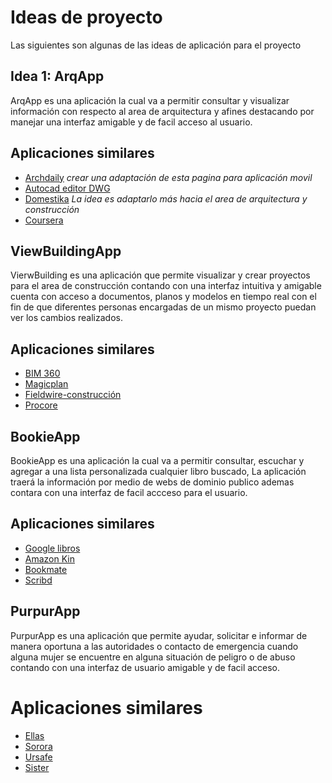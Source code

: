 # Ideas de proyecto 
Las siguientes son algunas de las ideas de aplicación para el proyecto

## Idea 1: ArqApp 

ArqApp es una aplicación la cual va a permitir consultar y visualizar información con respecto al area de arquitectura y afines destacando por manejar una interfaz amigable y de facil acceso al usuario. 

## Aplicaciones similares 
- [Archdaily](https://www.archdaily.com/page/2) *crear una adaptación de esta pagina para aplicación movil*
- [Autocad editor DWG](https://play.google.com/store/apps/details?id=com.autodesk.autocadws&hl=es_CO&gl=US)
- [Domestika](https://play.google.com/store/apps/details?id=org.domestika&hl=es&shortlink=e083dec3es&pid=website&source_caller=ui) *La idea es adaptarlo más hacia el area de arquitectura y construcción* 
- [Coursera](https://play.google.com/store/apps/details?id=org.coursera.android&hl=es_CO&gl=US)


## ViewBuildingApp 

VierwBuilding es una aplicación que permite visualizar y crear proyectos para el area de construcción contando con una interfaz intuitiva y amigable cuenta con acceso a documentos, planos y modelos en tiempo real con el fin de que diferentes personas encargadas de un mismo proyecto puedan ver los cambios realizados. 

## Aplicaciones similares
- [BIM 360](https://play.google.com/store/apps/details?id=com.autodesk.bim360.docs&hl=es_CO&gl=US) 
- [Magicplan](https://play.google.com/store/apps/details?id=com.sensopia.magicplan&hl=es_CO&gl=US)
- [Fieldwire-construcción](https://play.google.com/store/apps/details?id=net.fieldwire.app&hl=es_CO&gl=US)
- [Procore](https://play.google.com/store/apps/details?id=com.procore.activities&hl=es_CO&gl=US) 


## BookieApp 
BookieApp es una aplicación la cual va a permitir consultar, escuchar y agregar a una lista personalizada cualquier libro buscado, La aplicación traerá la información por medio de webs de dominio publico ademas contara con una interfaz de facil accceso para el usuario. 

## Aplicaciones similares
- [Google libros](https://play.google.com/store/apps/dev?id=5700313618786177705) 
- [Amazon Kin](https://play.google.com/store/apps/developer?id=Amazon+Mobile+LLC)
- [Bookmate](https://play.google.com/store/apps/developer?id=Bookmate)
- [Scribd](https://play.google.com/store/apps/developer?id=Scribd,+Inc.)


## PurpurApp 
PurpurApp es una aplicación que permite ayudar, solicitar e informar de manera oportuna a las autoridades o contacto de emergencia cuando alguna mujer se encuentre en alguna situación de peligro o de abuso contando con una interfaz de usuario amigable y de facil acceso. 

# Aplicaciones similares
- [Ellas](https://play.google.com/store/apps/developer?id=Red+Nacional+de+Mujeres)
- [Sorora](https://play.google.com/store/apps/developer?id=Newrona)
- [Ursafe](https://play.google.com/store/apps/developer?id=UrSafe)
- [Sister](https://play.google.com/store/apps/dev?id=8698265302439067602)

